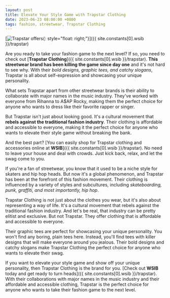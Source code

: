 ```yaml
---
layout: post
title: Elevate Your Style Game with Trapstar Clothing
date: 2023-06-23 08:00:00 +0800
tags: fashion, streetwear, Trapstar Clothing
---
```


[![Trapstar offers](https://i.imgur.com/hIgXfprm.jpg){: style="float: right;"}]({{ site.constants[0].wsib }}/trapstar)

Are you ready to take your fashion game to the next level? If so, you need to check out [**Trapstar Clothing**]({{ site.constants[0].wsib }}/trapstar). **This streetwear brand has been killing the game since day one** and it's not hard to see why. With their *bold designs, graphic tees, and catchy slogans*, Trapstar is all about self-expression and showcasing your unique personality.

What sets Trapstar apart from other streetwear brands is their ability to collaborate with major names in the music industry. They've worked with everyone from Rihanna to A$AP Rocky, making them the perfect choice for anyone who wants to dress like their favorite rapper or singer.

But Trapstar isn't just about looking good. It's a cultural movement that **rebels against the traditional fashion industry**. Their clothing is affordable and accessible to everyone, making it the perfect choice for anyone who wants to elevate their style game without breaking the bank.

And the best part? [You can easily shop for Trapstar clothing and accessories online at **WSIB**]({{ site.constants[0].wsib }}/trapstar). No need to leave your house and deal with crowds. Just kick back, relax, and let the swag come to you.

If you're a fan of streetwear, you know that it used to be a niche style for skaters and hip hop heads. But now it's a global phenomenon, and Trapstar has been at the forefront of this fashion movement. Their clothing is influenced by a variety of styles and subcultures, including *skateboarding, punk, graffiti, and most importantly, hip hop*.

Trapstar Clothing is not just about the clothes you wear, but it's also about representing a way of life. It's a cultural movement that rebels against the traditional fashion industry. And let's be real, that industry can be pretty elitist and exclusive. But not Trapstar. They offer clothing that is affordable and accessible to everyone.

Their graphic tees are perfect for showcasing your unique personality. You won't find any boring, plain tees here. Instead, you'll find tees with killer designs that will make everyone around you jealous. Their bold designs and catchy slogans make Trapstar Clothing the perfect choice for anyone who wants to elevate their swag.

If you want to elevate your style game and show off your unique personality, then Trapstar Clothing is the brand for you. [Check out **WSIB** today and get ready to turn heads]({{ site.constants[0].wsib }}/trapstar). With their collaborations with major names in the music industry and their affordable and accessible clothing, Trapstar is the perfect choice for anyone who wants to take their fashion game to the next level.
